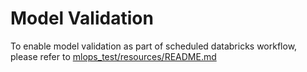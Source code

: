 # Model Validation
To enable model validation as part of scheduled databricks workflow, please refer to [mlops_test/resources/README.md](../resources/README.md)
